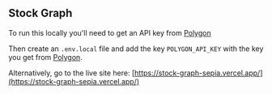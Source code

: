 ## Stock Graph

To run this locally you'll need to get an API key from [Polygon](https://polygon.io/)

Then create an `.env.local` file and add the key `POLYGON_API_KEY` with the key you get from [Polygon](https://polygon.io/).

Alternatively, go to the live site here: [https://stock-graph-sepia.vercel.app/](https://stock-graph-sepia.vercel.app/)
